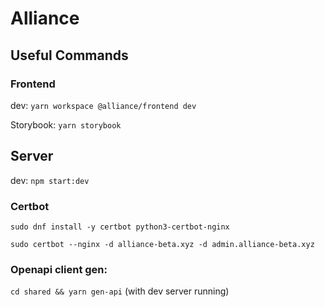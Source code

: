 # Alliance

## Useful Commands

### Frontend

dev: `yarn workspace @alliance/frontend dev`

Storybook: `yarn storybook`

## Server

dev: `npm start:dev`

### Certbot

`sudo dnf install -y certbot python3-certbot-nginx`

`sudo certbot --nginx -d alliance-beta.xyz -d admin.alliance-beta.xyz`

### Openapi client gen:

`cd shared && yarn gen-api` (with dev server running)
